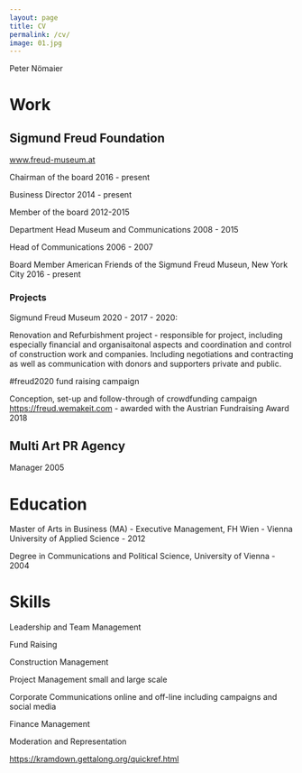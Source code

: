 ```yaml
---
layout: page
title: CV
permalink: /cv/
image: 01.jpg
---
```


Peter Nömaier

# Work

## Sigmund Freud Foundation

www.freud-museum.at

Chairman of the board 2016 - present

Business Director 2014 - present

Member of the board 2012-2015

Department Head Museum and Communications 2008 - 2015

Head of Communications 2006 - 2007

Board Member American Friends of the Sigmund Freud Museun, New York City 2016 - present

### Projects

Sigmund Freud Museum 2020 - 2017 - 2020:

Renovation and Refurbishment project - responsible for project, including especially financial and organisaitonal aspects and coordination and control of construction work and companies. Including negotiations and contracting as well as communication with donors and supporters private and public. 

#freud2020 fund raising campaign

Conception, set-up and follow-through of crowdfunding campaign https://freud.wemakeit.com - awarded with the Austrian Fundraising Award 2018

##  Multi Art PR Agency

Manager 2005


# Education

Master of Arts in Business (MA) - Executive Management, FH Wien - Vienna University of Applied Science - 2012

Degree in Communications and Political Science, University of Vienna - 2004

# Skills


Leadership and Team Management

Fund Raising

Construction Management

Project Management small and large scale

Corporate Communications online and off-line including campaigns and social media

Finance Management

Moderation and Representation




https://kramdown.gettalong.org/quickref.html

